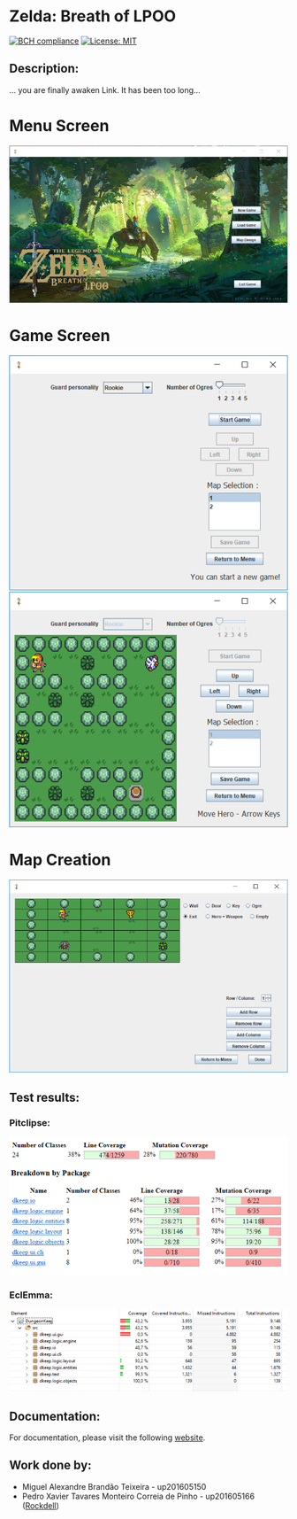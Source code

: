 # Zelda: Breath of LPOO

[![BCH compliance](https://bettercodehub.com/edge/badge/miguelalexbt/LPOO1718_T3G11?branch=master&token=8bdb8e3cbbc532fed74f5e92372979e4d52eb6f7)](https://bettercodehub.com/)
[![License: MIT](https://img.shields.io/badge/License-MIT-yellow.svg)](https://opensource.org/licenses/MIT)

## Description:

... you are finally awaken Link. It has been too long...

# Menu Screen
![Menu](/res/MenuScreen.PNG)

# Game Screen
![Game](/res/GameScreen.PNG)
![GamePlaying](/res/GamePlayingScreen.PNG)

# Map Creation
![MapCreation](/res/MapCreationScreen.PNG)

## Test results:

### Pitclipse:

![Pitclipse](/res/lpoo_pit.png)

### EclEmma:

![EclEmma](/res/lpoo_eclemma.png)

## Documentation:

For documentation, please visit the following [website](https://miguelalexbt.github.io/LPOO1718_T3G11/).

## Work done by:

- Miguel Alexandre Brandão Teixeira - up201605150
- Pedro Xavier Tavares Monteiro Correia de Pinho - up201605166 ([Rockdell](https://github.com/Rockdell))
